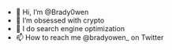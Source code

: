 - 👋 Hi, I’m @Brady0wen
- 👀 I’m obsessed with crypto
- 🌱 I do search engine optimization
- 📫 How to reach me @bradyowen_ on Twitter

<!---
Brady0wen/Brady0wen is a ✨ special ✨ repository because its `README.md` (this file) appears on your GitHub profile.
You can click the Preview link to take a look at your changes.
--->
